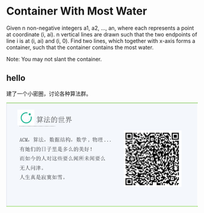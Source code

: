 # Container With Most Water 

Given n non-negative integers a1, a2, ..., an, where each represents a point at coordinate (i, ai). n vertical lines are drawn such that the two endpoints of line i is at (i, ai) and (i, 0). Find two lines, which together with x-axis forms a container, such that the container contains the most water.

Note: You may not slant the container.


## hello

建了一个小密圈，讨论各种算法群。  

![小密圈](/images/suanfa_xiaomiquan.jpg)

